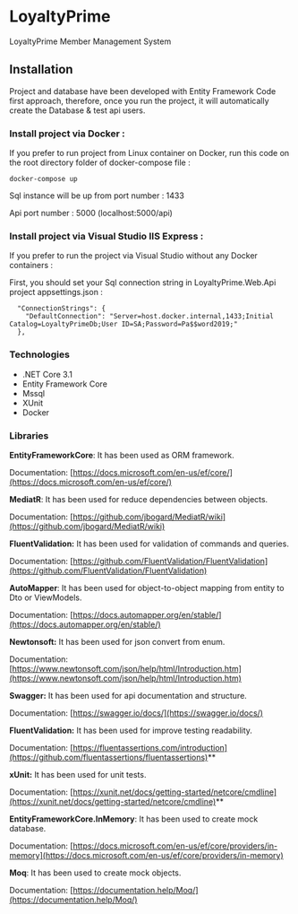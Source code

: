 # LoyaltyPrime
LoyaltyPrime Member Management System

## Installation

Project and database have been developed with Entity Framework Code first approach, therefore, once you run the project, it will automatically create the Database & test api users.

### Install project via Docker : 
If you prefer to run project from Linux container on Docker, run this code on the root directory folder of docker-compose file : 

```
docker-compose up
```
Sql instance will be up from port number : 1433

Api port number : 5000  (localhost:5000/api)


### Install project via Visual Studio IIS Express : 
If you prefer to run the project via Visual Studio without any Docker containers : 

First, you should set your Sql connection string in
LoyaltyPrime.Web.Api project appsettings.json : 

```
  "ConnectionStrings": {
    "DefaultConnection": "Server=host.docker.internal,1433;Initial Catalog=LoyaltyPrimeDb;User ID=SA;Password=Pa$$word2019;"
  },
```

### Technologies
* .NET Core 3.1
* Entity Framework Core
* Mssql
* XUnit
* Docker

### Libraries

**EntityFrameworkCore**: It has been used as ORM framework.

Documentation: [https://docs.microsoft.com/en-us/ef/core/](https://docs.microsoft.com/en-us/ef/core/)

**MediatR**: It has been used for reduce dependencies between objects.

Documentation: [https://github.com/jbogard/MediatR/wiki](https://github.com/jbogard/MediatR/wiki)

**FluentValidation:** It has been used for validation of commands and queries.

Documentation: [https://github.com/FluentValidation/FluentValidation](https://github.com/FluentValidation/FluentValidation)

**AutoMapper**: It has been used for object-to-object mapping from entity to Dto or ViewModels.

Documentation: [https://docs.automapper.org/en/stable/](https://docs.automapper.org/en/stable/)

**Newtonsoft:** It has been used for json convert from enum.

Documentation: [https://www.newtonsoft.com/json/help/html/Introduction.htm](https://www.newtonsoft.com/json/help/html/Introduction.htm)

**Swagger:** It has been used for api documentation and structure.

Documentation: [https://swagger.io/docs/](https://swagger.io/docs/)

**FluentValidation:** It has been used for improve testing readability.

Documentation: [https://fluentassertions.com/introduction](https://github.com/fluentassertions/fluentassertions)**

**xUnit:** It has been used for unit tests.

Documentation: [https://xunit.net/docs/getting-started/netcore/cmdline](https://xunit.net/docs/getting-started/netcore/cmdline)**

**EntityFrameworkCore.InMemory**: It has been used to create mock database.

Documentation: [https://docs.microsoft.com/en-us/ef/core/providers/in-memory](https://docs.microsoft.com/en-us/ef/core/providers/in-memory)

**Moq**: It has been used to create mock objects.

Documentation: [https://documentation.help/Moq/](https://documentation.help/Moq/)
